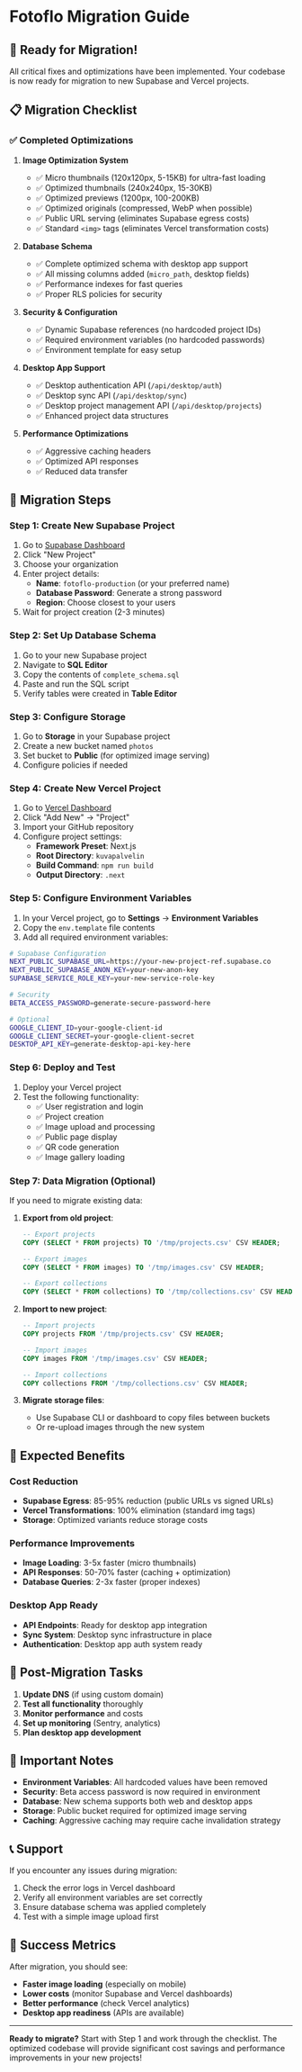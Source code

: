 # Fotoflo Migration Guide

## 🚀 Ready for Migration!

All critical fixes and optimizations have been implemented. Your codebase is now ready for migration to new Supabase and Vercel projects.

## 📋 Migration Checklist

### ✅ Completed Optimizations

1. **Image Optimization System**
   - ✅ Micro thumbnails (120x120px, 5-15KB) for ultra-fast loading
   - ✅ Optimized thumbnails (240x240px, 15-30KB)
   - ✅ Optimized previews (1200px, 100-200KB)
   - ✅ Optimized originals (compressed, WebP when possible)
   - ✅ Public URL serving (eliminates Supabase egress costs)
   - ✅ Standard `<img>` tags (eliminates Vercel transformation costs)

2. **Database Schema**
   - ✅ Complete optimized schema with desktop app support
   - ✅ All missing columns added (`micro_path`, desktop fields)
   - ✅ Performance indexes for fast queries
   - ✅ Proper RLS policies for security

3. **Security & Configuration**
   - ✅ Dynamic Supabase references (no hardcoded project IDs)
   - ✅ Required environment variables (no hardcoded passwords)
   - ✅ Environment template for easy setup

4. **Desktop App Support**
   - ✅ Desktop authentication API (`/api/desktop/auth`)
   - ✅ Desktop sync API (`/api/desktop/sync`)
   - ✅ Desktop project management API (`/api/desktop/projects`)
   - ✅ Enhanced project data structures

5. **Performance Optimizations**
   - ✅ Aggressive caching headers
   - ✅ Optimized API responses
   - ✅ Reduced data transfer

## 🔄 Migration Steps

### Step 1: Create New Supabase Project
1. Go to [Supabase Dashboard](https://supabase.com/dashboard)
2. Click "New Project"
3. Choose your organization
4. Enter project details:
   - **Name**: `fotoflo-production` (or your preferred name)
   - **Database Password**: Generate a strong password
   - **Region**: Choose closest to your users
5. Wait for project creation (2-3 minutes)

### Step 2: Set Up Database Schema
1. Go to your new Supabase project
2. Navigate to **SQL Editor**
3. Copy the contents of `complete_schema.sql`
4. Paste and run the SQL script
5. Verify tables were created in **Table Editor**

### Step 3: Configure Storage
1. Go to **Storage** in your Supabase project
2. Create a new bucket named `photos`
3. Set bucket to **Public** (for optimized image serving)
4. Configure policies if needed

### Step 4: Create New Vercel Project
1. Go to [Vercel Dashboard](https://vercel.com/dashboard)
2. Click "Add New" → "Project"
3. Import your GitHub repository
4. Configure project settings:
   - **Framework Preset**: Next.js
   - **Root Directory**: `kuvapalvelin`
   - **Build Command**: `npm run build`
   - **Output Directory**: `.next`

### Step 5: Configure Environment Variables
1. In your Vercel project, go to **Settings** → **Environment Variables**
2. Copy the `env.template` file contents
3. Add all required environment variables:

```bash
# Supabase Configuration
NEXT_PUBLIC_SUPABASE_URL=https://your-new-project-ref.supabase.co
NEXT_PUBLIC_SUPABASE_ANON_KEY=your-new-anon-key
SUPABASE_SERVICE_ROLE_KEY=your-new-service-role-key

# Security
BETA_ACCESS_PASSWORD=generate-secure-password-here

# Optional
GOOGLE_CLIENT_ID=your-google-client-id
GOOGLE_CLIENT_SECRET=your-google-client-secret
DESKTOP_API_KEY=generate-desktop-api-key-here
```

### Step 6: Deploy and Test
1. Deploy your Vercel project
2. Test the following functionality:
   - ✅ User registration and login
   - ✅ Project creation
   - ✅ Image upload and processing
   - ✅ Public page display
   - ✅ QR code generation
   - ✅ Image gallery loading

### Step 7: Data Migration (Optional)
If you need to migrate existing data:

1. **Export from old project**:
   ```sql
   -- Export projects
   COPY (SELECT * FROM projects) TO '/tmp/projects.csv' CSV HEADER;
   
   -- Export images
   COPY (SELECT * FROM images) TO '/tmp/images.csv' CSV HEADER;
   
   -- Export collections
   COPY (SELECT * FROM collections) TO '/tmp/collections.csv' CSV HEADER;
   ```

2. **Import to new project**:
   ```sql
   -- Import projects
   COPY projects FROM '/tmp/projects.csv' CSV HEADER;
   
   -- Import images
   COPY images FROM '/tmp/images.csv' CSV HEADER;
   
   -- Import collections
   COPY collections FROM '/tmp/collections.csv' CSV HEADER;
   ```

3. **Migrate storage files**:
   - Use Supabase CLI or dashboard to copy files between buckets
   - Or re-upload images through the new system

## 🎯 Expected Benefits

### Cost Reduction
- **Supabase Egress**: 85-95% reduction (public URLs vs signed URLs)
- **Vercel Transformations**: 100% elimination (standard img tags)
- **Storage**: Optimized variants reduce storage costs

### Performance Improvements
- **Image Loading**: 3-5x faster (micro thumbnails)
- **API Responses**: 50-70% faster (caching + optimization)
- **Database Queries**: 2-3x faster (proper indexes)

### Desktop App Ready
- **API Endpoints**: Ready for desktop app integration
- **Sync System**: Desktop sync infrastructure in place
- **Authentication**: Desktop app auth system ready

## 🔧 Post-Migration Tasks

1. **Update DNS** (if using custom domain)
2. **Test all functionality** thoroughly
3. **Monitor performance** and costs
4. **Set up monitoring** (Sentry, analytics)
5. **Plan desktop app development**

## 🚨 Important Notes

- **Environment Variables**: All hardcoded values have been removed
- **Security**: Beta access password is now required in environment
- **Database**: New schema supports both web and desktop apps
- **Storage**: Public bucket required for optimized image serving
- **Caching**: Aggressive caching may require cache invalidation strategy

## 📞 Support

If you encounter any issues during migration:
1. Check the error logs in Vercel dashboard
2. Verify all environment variables are set correctly
3. Ensure database schema was applied completely
4. Test with a simple image upload first

## 🎉 Success Metrics

After migration, you should see:
- **Faster image loading** (especially on mobile)
- **Lower costs** (monitor Supabase and Vercel dashboards)
- **Better performance** (check Vercel analytics)
- **Desktop app readiness** (APIs are available)

---

**Ready to migrate?** Start with Step 1 and work through the checklist. The optimized codebase will provide significant cost savings and performance improvements in your new projects!



